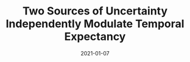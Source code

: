 ---
title: "Two Sources of Uncertainty Independently Modulate Temporal Expectancy"
collection: publications
permalink: /publication/2021_two-sources-of-uncertainty-independently-modulate-
date: 2021-01-07
year: 2021
venue: 'Proceedings of the National Academy of Sciences'
authors: 'Grabenhorst M, Maloney LT, Poeppel D, Michalareas G'
number: '178'
citation: 'Grabenhorst M, Maloney LT, Poeppel D, Michalareas G (2021). Two Sources of Uncertainty Independently Modulate Temporal Expectancy. Proceedings of the National Academy of Sciences.'
category: 'article'
---